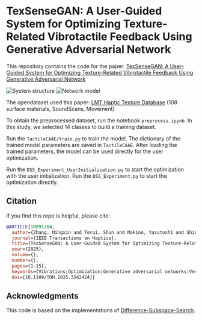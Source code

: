 <!--
 * @Author: Mingxin Zhang m.zhang@hapis.u-tokyo.ac.jp
 * @Date: 2023-03-06 03:05:31
 * @LastEditors: Mingxin Zhang
 * @LastEditTime: 2025-03-10 16:01:20
 * Copyright (c) 2023 by Mingxin Zhang, All Rights Reserved. 
-->
# TexSenseGAN: A User-Guided System for Optimizing Texture-Related Vibrotactile Feedback Using Generative Adversarial Network

This repository contains the code for the paper: [TexSenseGAN: A User-Guided System for Optimizing Texture-Related Vibrotactile Feedback Using Generative Adversarial Network](https://ieeexplore.ieee.org/abstract/document/10891204)

![System structure](https://github.com/shinolab/vibrotactile-autoencoder/blob/main/images/system.jpg?raw=true)
![Network model](https://github.com/shinolab/vibrotactile-autoencoder/blob/main/images/network.jpg?raw=true)

The opendataset used this paper: [LMT Haptic Texture Database](https://zeus.lmt.ei.tum.de/downloads/texture/) (108 surface materials, SoundScans, Movement)

To obtain the preprocessed dataset, run the notebook `preprocess.ipynb`. In this study, we selected 14 classes to build a training dataset.

Run the `TactileCAAE/train.py` to train the model. The dictionary of the trained model parameters are saved in `TactileCAAE`. After loading the trained parameters, the model can be used directly for the user optimization.

Run the `DSS_Experiment_UserInitialization.py` to start the optimization with the user initialization. Run the `DSS_Experiment.py` to start the optimization directly.

## Citation

If you find this repo is helpful, please cite:

```bibtex
@ARTICLE{10891204,
  author={Zhang, Mingxin and Terui, Shun and Makino, Yasutoshi and Shinoda, Hiroyuki},
  journal={IEEE Transactions on Haptics}, 
  title={TexSenseGAN: A User-Guided System for Optimizing Texture-Related Vibrotactile Feedback Using Generative Adversarial Network}, 
  year={2025},
  volume={},
  number={},
  pages={1-15},
  keywords={Vibrations;Optimization;Generative adversarial networks;Vectors;Generators;Deep learning;Training;Human in the loop;Haptic interfaces;Aerospace electronics;Haptic display;Human-computer interaction;Optimization;Deep learning;Autoencoder;Generative adversarial networks},
  doi={10.1109/TOH.2025.3542424}}
```

## Acknowledgments

This code is based on the implementations of [Difference-Subspace-Search](https://github.com/tbcey74123/Difference-Subspace-Search).
